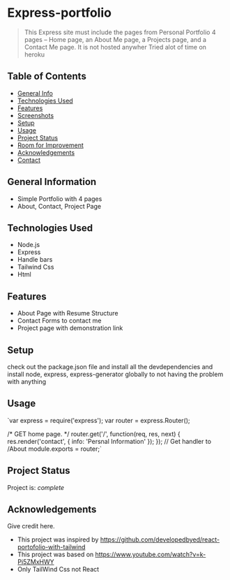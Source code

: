 # Express-portfolio

> This Express site must include the pages from  Personal Portfolio 4 pages –  Home page, an About Me page, a Projects page, and a Contact Me page.
> It is not hosted anywher Tried alot of time on heroku 

## Table of Contents
* [General Info](#general-information)
* [Technologies Used](#technologies-used)
* [Features](#features)
* [Screenshots](#screenshots)
* [Setup](#setup)
* [Usage](#usage)
* [Project Status](#project-status)
* [Room for Improvement](#room-for-improvement)
* [Acknowledgements](#acknowledgements)
* [Contact](#contact)


## General Information
- Simple Portfolio with 4 pages
- About, Contact, Project Page



## Technologies Used
- Node.js
- Express
- Handle bars
- Tailwind Css
- Html


## Features
- About Page with Resume Structure
- Contact Forms to contact me
- Project page with demonstration link


## Setup
check out the package.json file and install all the devdependencies and install node, express, express-generator globally to not having the problem with anything

## Usage
`var express = require('express');
var router = express.Router();

/* GET home page. */
router.get('/', function(req, res, next) {
  res.render('contact', { info: 'Persnal Information' });
});
// Get handler to  /About
module.exports = router;`


## Project Status
Project is:  _complete_ 

## Acknowledgements
Give credit here.
- This project was inspired by https://github.com/developedbyed/react-portofolio-with-tailwind
- This project was based on https://www.youtube.com/watch?v=k-Pi5ZMxHWY
- Only TailWind Css not React 



